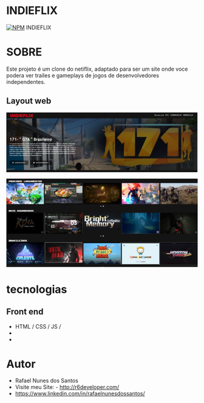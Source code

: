 # INDIEFLIX
[![NPM](https://img.shields.io/npm/l/react)](https://github.com/devsuperior/sds1-wmazoni/blob/master/LICENSE) 
INDIEFLIX
# SOBRE

Este projeto é um clone do netiflix, adaptado para ser um site onde voce podera ver trailes e gameplays de jogos de desenvolvedores independentes.



## Layout web
![Web 1](https://github.com/rafaelnunes93/IndieFlix/blob/main/img/Screenshot_1.png)

![Web 2](https://github.com/rafaelnunes93/IndieFlix/blob/main/img/Screenshot_2.png)

# tecnologias

## Front end
- HTML / CSS / JS /
- 
- 


# Autor

 - Rafael Nunes dos Santos
 - Visite meu Site: - http://r6developer.com/
 - https://www.linkedin.com/in/rafaelnunesdossantos/

